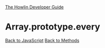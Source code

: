 [The Howlin Developer Guide](/index.md)



Array.prototype.every
=====================

[Back to JavaScript](../index.md)
[Back to Methods](../methods.md)



